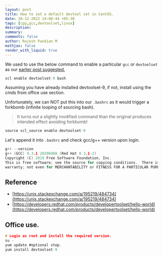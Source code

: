 ```yaml
---
layout: post
title: How to set a default devtool set in CentOS.
date: 26-12-2022 14:08:44 +05:30
tags: [cpp,gcc,devtoolset,linux]
description:
summary:
comments: false
author: Rajesh Pandian M
mathjax: false
render_with_liquid: true
---
```


We used to use the below command to enable a particular `gcc` or `devtoolset` as our [earlier post suggested.](https://mrprajesh.co.in/blog//devtoolset-on-centos.html)

```c
scl enable devtoolset-9 bash
```
Assuming you have already installed devtoolset-9, if not, install using the cmds from office use section.


Unfortunately, we can NOT put this into our `.bashrc` as it would trigger a forkbomb (infinite looping of sourcing bash).

> It turns out a slightly modified command than the original produces intended effect avoiding forkbomb!


```c
source scl_source enable devtoolset-9

```

Let's append it into `.bashrc` and check gcc/g++ version upon login.

```c
g++ --version
g++ (GCC) 9.3.1 20200408 (Red Hat 9.3.1-2)
Copyright (C) 2019 Free Software Foundation, Inc.
This is free software; see the source for copying conditions.  There is NO
warranty; not even for MERCHANTABILITY or FITNESS FOR A PARTICULAR PURPOSE.

```

## Reference
 - [https://unix.stackexchange.com/a/195219/484734](https://unix.stackexchange.com/a/195219/484734)
 - [https://developers.redhat.com/products/developertoolset/hello-world](https://developers.redhat.com/products/developertoolset/hello-world)

## Office use.

```c
# Login as root and install the required version. 
su -
yum update #optional step.
yum install devtoolset-9
```
